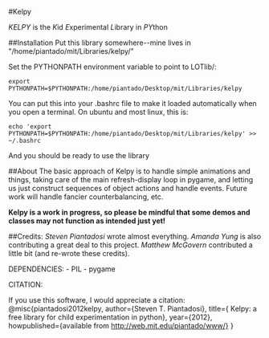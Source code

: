 #Kelpy


*KELPY* is the *K*id *E*xperimental *L*ibrary in *PY*thon

##Installation
Put this library somewhere--mine lives in "/home/piantado/mit/Libraries/kelpy/"


Set the PYTHONPATH environment variable to point to LOTlib/:

	export PYTHONPATH=$PYTHONPATH:/home/piantado/Desktop/mit/Libraries/kelpy

You can put this into your .bashrc file to make it loaded automatically when you open a terminal. On ubuntu and most linux, this is:

	echo 'export PYTHONPATH=$PYTHONPATH:/home/piantado/Desktop/mit/Libraries/kelpy' >> ~/.bashrc


And you should be ready to use the library

##About
The basic approach of Kelpy is to handle simple animations and things, taking care of the main refresh-display loop in pygame, and letting us just construct sequences of object actions and handle events. Future work will handle fancier counterbalancing, etc. 

**Kelpy is a work in progress, so please be mindful that some demos and classes may not function as intended just yet!**

##Credits:
*Steven Piantadosi* wrote almost everything.
*Amanda Yung* is also contributing a great deal to this project.
*Matthew McGovern* contributed a little bit (and re-wrote these credits).

DEPENDENCIES:
	- PIL
	- pygame







CITATION:

If you use this software, I would appreciate a citation:
@misc{piantadosi2012kelpy,
   author={Steven T. Piantadosi},
   title={ Kelpy: a free library for child experimentation in python},
   year={2012},
   howpublished={available from http://web.mit.edu/piantado/www/}
}

